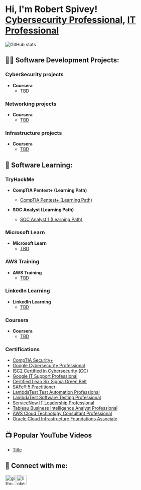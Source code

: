 <h1>Hi, I'm Robert Spivey! <br/>
	<a href="https://github.com/RobertSpivey81">Cybersecurity Professional</a>, <a href="https://www.linkedin.com/in/robert-spivey-2688388/">IT Professional</a>
</h1>

![GitHub stats](https://github-readme-stats.vercel.app/api?username=RobertSpivey81&show_icons=true)  

<h2>👨‍💻 Software Development Projects:</h2>
<h3> CyberSecurity projects </h3>

- <b>Coursera </b>
  - [TBD](https://github.com/robertspivey81)

<h3> Networking projects </h3>

- <b>Coursera </b>
  - [TBD](https://github.com/robertspivey81)
  
<h3> Infrastructure projects </h3>

- <b>Coursera </b>
  - [TBD](https://github.com/robertspivey81)

<h2>🌱 Software Learning:</h2>

<h3>TryHackMe</h3>
  
- <b>CompTIA Pentest+ (Learning Path)</b>
  - [CompTIA Pentest+ (Learning Path)](https://github.com/RobertSpivey81/TryHackMe-CompTIA-Pentest+)

- <b>SOC Analyst (Learning Path)</b>
  - [SOC Analyst 1 (Learning Path)](https://github.com/RobertSpivey81/SOCAnalyst1)

<h3>Microsoft Learn</h3>

  - <b>Microsoft Learn </b>
     - [TBD](https://github.com/robertspivey81)

<h3>AWS Training </h3>

- <b>AWS Training </b>
   - [TBD](https://github.com/robertspivey81)
   
<h3>LinkedIn Learning </h3>

- <b>LinkedIn Learning </b>
   - [TBD](https://github.com/robertspivey81) 
  
<h3>Coursera </h3>

- <b>Coursera </b>
   - [TBD](https://github.com/robertspivey81)
  
<h3>Certifications</h3>

  - [CompTIA Security+](https://www.credly.com/badges/45406869-6f0b-45e7-ab4a-4deb1380563a/public_url)
  - [Google Cybersecurity Professional](https://www.credly.com/badges/b5b98e6d-7a4e-47d0-9e21-0322a8835aac/public_url)
  - [ISC2 Certified in Cybersecurity (CC)](https://www.credly.com/badges/d1eea30a-e995-4a53-a3e9-5ae7a9770ef4/public_url)
  - [Google IT Support Professional](https://www.credly.com/badges/18cc18cf-0d01-4936-aa74-c3a41d2c2716/public_url)
  - [Certified Lean Six Sigma Green Belt](https://www.udemy.com/certificate/UC-e38cd6e6-08ce-4585-b99d-c6446493e7f3/)
  - [SAFe® 5 Practitioner](https://www.credly.com/badges/b0eff2c7-1fad-48ec-980c-dd733fc57ecc/public_url)
  - [LambdaTest Test Automation Professional](https://www.linkedin.com/learning/certificates/78cc60f13b46cdb87a86f2bb7e0ac5301245283a1919101922346123d5214e71?lipi=urn%3Ali%3Apage%3Ad_flagship3_profile_view_base_certifications_details%3BtrLYn%2BxbT5yay%2FOvLy%2F9Ig%3D%3D)
  - [LambdaTest Software Testing Professional](https://www.linkedin.com/learning/certificates/25475ca4dbabd25b5e66ad1c6516cd4ea985f4ab897e1e5612281ee7f032f284?lipi=urn%3Ali%3Apage%3Ad_flagship3_profile_view_base_certifications_details%3BtrLYn%2BxbT5yay%2FOvLy%2F9Ig%3D%3D)
  - [ServiceNow IT Leadership Professional](https://www.linkedin.com/learning/certificates/a665468e6bbd4c565cc7751843ef595ca5ffbf2ca975d14d2581807da5d6ada9)
  - [Tableau Business Intelligence Analyst Professional](https://coursera.org/share/0e538c0acd2b38001cd2c93b56d69ff1)
  - [AWS Cloud Technology Consultant Professional](https://coursera.org/share/29fd03eb75ee36504621f37c2ad6ff39)
  - [Oracle Cloud Infrastructure Foundations Associate](https://catalog-education.oracle.com/pls/certview/sharebadge?id=76EAB6948886F9F306C78E819787151A1D1D28BBC4F72CD1F2406B9F17FA26C8)

<h2>📺 Popular YouTube Videos</h2>

- [Title](Link)
<h2> 🤳 Connect with me:</h2>

[<img src='https://cdn.jsdelivr.net/npm/simple-icons@3.0.1/icons/github.svg' alt='github' height='32'>](https://github.com/RobertSpivey81)  [<img src='https://cdn.jsdelivr.net/npm/simple-icons@3.0.1/icons/linkedin.svg' alt='linkedin' height='32'>](https://www.linkedin.com/in/https://www.linkedin.com/in/robert-spivey-2688388//)
